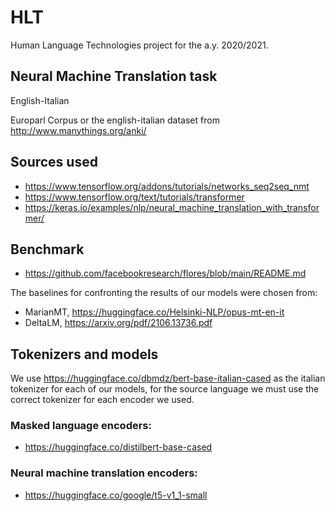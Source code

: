 # HLT
Human Language Technologies project for the a.y. 2020/2021.
## Neural Machine Translation task
English-Italian

Europarl Corpus or the english-italian dataset from http://www.manythings.org/anki/

## Sources used
- https://www.tensorflow.org/addons/tutorials/networks_seq2seq_nmt
- https://www.tensorflow.org/text/tutorials/transformer
- https://keras.io/examples/nlp/neural_machine_translation_with_transformer/

## Benchmark
- https://github.com/facebookresearch/flores/blob/main/README.md

The baselines for confronting the results of our models were chosen from:
- MarianMT, https://huggingface.co/Helsinki-NLP/opus-mt-en-it
- DeltaLM, https://arxiv.org/pdf/2106.13736.pdf

## Tokenizers and models
We use https://huggingface.co/dbmdz/bert-base-italian-cased as the italian tokenizer for each of our models, for the source language we must use the correct tokenizer for each encoder we used.
### Masked language encoders:
- https://huggingface.co/distilbert-base-cased
### Neural machine translation encoders:
- https://huggingface.co/google/t5-v1_1-small
